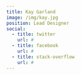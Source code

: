 ```yaml
---
title: Kay Garland
image: /img/kay.jpg
position: Lead Designer
social:
  - title: twitter
    url: #
  - title: facebook
    url: #
  - title: stack-overflow
    url: #
---
```

